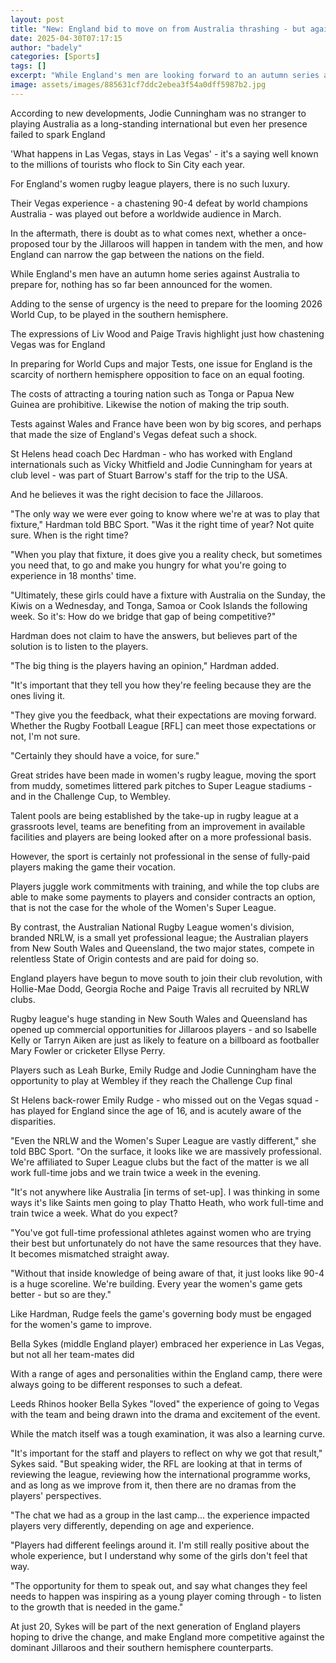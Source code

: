 ```yaml
---
layout: post
title: "New: England bid to move on from Australia thrashing - but against whom?"
date: 2025-04-30T07:17:15
author: "badely"
categories: [Sports]
tags: []
excerpt: "While England's men are looking forward to an autumn series against Australia, the women are still waiting to discover who and when they will next pla"
image: assets/images/885631cf7ddc2ebea3f54a0dff5987b2.jpg
---
```


According to new developments, Jodie Cunningham was no stranger to playing Australia as a long-standing international but even her presence failed to spark England

'What happens in Las Vegas, stays in Las Vegas' - it's a saying well known to the millions of tourists who flock to Sin City each year.

For England's women rugby league players, there is no such luxury.

Their Vegas experience - a chastening 90-4 defeat by world champions Australia - was played out before a worldwide audience in March.

In the aftermath, there is doubt as to what comes next, whether a once-proposed tour by the Jillaroos will happen in tandem with the men, and how England can narrow the gap between the nations on the field.

While England's men have an autumn home series against Australia to prepare for, nothing has so far been announced for the women.

Adding to the sense of urgency is the need to prepare for the looming 2026 World Cup, to be played in the southern hemisphere.

The expressions of Liv Wood and Paige Travis highlight just how chastening Vegas was for England

In preparing for World Cups and major Tests, one issue for England is the scarcity of northern hemisphere opposition to face on an equal footing.

The costs of attracting a touring nation such as Tonga or Papua New Guinea are prohibitive. Likewise the notion of making the trip south.

Tests against Wales and France have been won by big scores, and perhaps that made the size of England's Vegas defeat such a shock.

St Helens head coach Dec Hardman - who has worked with England internationals such as Vicky Whitfield and Jodie Cunningham for years at club level - was part of Stuart Barrow's staff for the trip to the USA.

And he believes it was the right decision to face the Jillaroos.

"The only way we were ever going to know where we're at was to play that fixture," Hardman told BBC Sport. "Was it the right time of year? Not quite sure. When is the right time?

"When you play that fixture, it does give you a reality check, but sometimes you need that, to go and make you hungry for what you're going to experience in 18 months' time.

"Ultimately, these girls could have a fixture with Australia on the Sunday, the Kiwis on a Wednesday, and Tonga, Samoa or Cook Islands the following week. So it's: How do we bridge that gap of being competitive?"

Hardman does not claim to have the answers, but believes part of the solution is to listen to the players.

"The big thing is the players having an opinion," Hardman added.

"It's important that they tell you how they're feeling because they are the ones living it. 

"They give you the feedback, what their expectations are moving forward. Whether the Rugby Football League [RFL] can meet those expectations or not, I'm not sure.

"Certainly they should have a voice, for sure."

Great strides have been made in women's rugby league, moving the sport from muddy, sometimes littered park pitches to Super League stadiums - and in the Challenge Cup, to Wembley.

Talent pools are being established by the take-up in rugby league at a grassroots level, teams are benefiting from an improvement in available facilities and players are being looked after on a more professional basis.

However, the sport is certainly not professional in the sense of fully-paid players making the game their vocation.

Players juggle work commitments with training, and while the top clubs are able to make some payments to players and consider contracts an option, that is not the case for the whole of the Women's Super League.

By contrast, the Australian National Rugby League women's division, branded NRLW, is a small yet professional league; the Australian players from New South Wales and Queensland, the two major states, compete in relentless State of Origin contests and are paid for doing so.

England players have begun to move south to join their club revolution, with Hollie-Mae Dodd, Georgia Roche and Paige Travis all recruited by NRLW clubs.

Rugby league's huge standing in New South Wales and Queensland has opened up commercial opportunities for Jillaroos players - and so Isabelle Kelly or Tarryn Aiken are just as likely to feature on a billboard as footballer Mary Fowler or cricketer Ellyse Perry.

Players such as Leah Burke, Emily Rudge and Jodie Cunningham have the opportunity to play at Wembley if they reach the Challenge Cup final

St Helens back-rower Emily Rudge - who missed out on the Vegas squad - has played for England since the age of 16, and is acutely aware of the disparities.

"Even the NRLW and the Women's Super League are vastly different," she told BBC Sport. "On the surface, it looks like we are massively professional. We're affiliated to Super League clubs but the fact of the matter is we all work full-time jobs and we train twice a week in the evening.

"It's not anywhere like Australia [in terms of set-up]. I was thinking in some ways it's like Saints men going to play Thatto Heath, who work full-time and train twice a week. What do you expect?

"You've got full-time professional athletes against women who are trying their best but unfortunately do not have the same resources that they have. It becomes mismatched straight away.

"Without that inside knowledge of being aware of that, it just looks like 90-4 is a huge scoreline. We're building. Every year the women's game gets better - but so are they."

Like Hardman, Rudge feels the game's governing body must be engaged for the women's game to improve.

Bella Sykes (middle England player) embraced her experience in Las Vegas, but not all her team-mates did

With a range of ages and personalities within the England camp, there were always going to be different responses to such a defeat.

Leeds Rhinos hooker Bella Sykes "loved" the experience of going to Vegas with the team and being drawn into the drama and excitement of the event.

While the match itself was a tough examination, it was also a learning curve.

"It's important for the staff and players to reflect on why we got that result," Sykes said. "But speaking wider, the RFL are looking at that in terms of reviewing the league, reviewing how the international programme works, and as long as we improve from it, then there are no dramas from the players' perspectives.

"The chat we had as a group in the last camp... the experience impacted players very differently, depending on age and experience.

"Players had different feelings around it. I'm still really positive about the whole experience, but I understand why some of the girls don't feel that way.

"The opportunity for them to speak out, and say what changes they feel needs to happen was inspiring as a young player coming through - to listen to the growth that is needed in the game."

At just 20, Sykes will be part of the next generation of England players hoping to drive the change, and make England more competitive against the dominant Jillaroos and their southern hemisphere counterparts.

